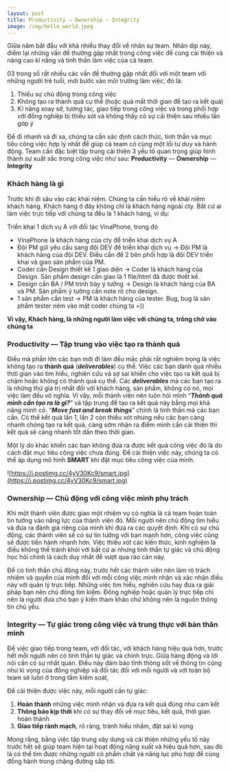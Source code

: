 ```yaml
---
layout: post
title: Productivity — Ownership — Integrity
image: /img/hello_world.jpeg
---
```


Giữa năm bắt đầu với khá nhiều thay đổi về nhân sự team. Nhân dịp này, điểm lại những vấn đề thường gặp nhất trong công việc để cùng cải thiện và nâng cao kĩ năng và tinh thần làm việc của cả team.

03 trong số rất nhiều các vấn đề thường gặp nhất đối với một team với những người trẻ tuổi, mới bước vào môi trường làm việc, đó là:

1. Thiếu sự chủ động trong công việc
2. Không tạo ra thành quả cụ thể (hoặc quá mất thời gian để tạo ra kết quả)
3. Kĩ năng xoay sở, tương tác, giao tiếp trong công việc và trong phối hợp với đồng nghiệp bị thiếu sót và không thấy có sự cải thiện sau nhiều lần góp ý

Để đi nhanh và đi xa, chúng ta cần xác định cách thức, tinh thần và mục tiêu công việc hợp lý nhất để giúp cả team có cùng một lối tư duy và hành động. Team cần đặc biệt tập trung cải thiện 3 yếu tố quan trọng giúp hình thành sự xuất sắc trong công việc như sau: **Productivity** — **Ownership** — **Integrity**

### Khách hàng là gì

Trước khi đi sâu vào các khái niệm. Chúng ta cần hiểu rõ về khái niệm khách hàng. Khách hàng ở đây không chỉ là khách hàng ngoài cty. Bất cứ ai làm việc trực tiếp với chúng ta đều là 1 khách hàng, ví dụ:

Triển khai 1 dịch vụ A với đối tác VinaPhone, trong đó

- VinaPhone là khách hàng của cty để triển khai dịch vụ A
- Đội PM gửi yêu cầu sang đội DEV để triển khai dịch vụ -> Đội PM là khách hàng của đội DEV. Điều cần để 2 bên phối hợp là đội DEV triển khai và giao sản phẩm của PM.
- Coder cần Design thiết kế 1 giao diện -> Coder là khách hàng của Design. Sản phẩm design cần giao là 1 file/html đã được thiết kế.
- Design cần BA / PM trình bày ý tưởng -> Design là khách hàng của BA và PM. Sản phẩm ý tưởng cần note rõ cho design.
- 1 sản phẩm cần test -> PM là khách hàng của tester. Bug, bug là sản phẩm tester ném vào mặt coder chúng ta =))

**Vì vậy, Khách hàng, là những người làm việc với chúng ta, trông chờ vào chúng ta**

### Productivity — Tập trung vào việc tạo ra thành quả

Điều mà phần lớn các bạn mới đi làm đều mắc phải rất nghiêm trọng là việc không tạo ra **thành quả** (***deliverables***) cụ thể. Việc các bạn dành quá nhiều thời gian vào tìm hiểu, nghiên cứu và sợ sai khiến cho việc tạo ra kết quả bị chậm hoặc không có thành quả cụ thể. Các ***deliverables*** mà các bạn tạo ra là những thứ giá trị nhất đối với khách hàng, sản phẩm, không có nó, mọi việc làm đều vô nghĩa. Vì vậy, mỗi thành viên nên luôn hỏi mình “***Thành quả mình cần tạo ra là gì?***” và tập trung để tạo ra kết quả này bằng mọi khả năng mình có. “***Move fast and break things***” chính là tinh thần mà các bạn cần. Có thể kết quả lần 1, lần 2 còn thiếu xót nhưng nếu các bạn càng nhanh chóng tạo ra kết quả, càng sớm nhận ra điểm mình cần cải thiện thì kết quả sẽ càng nhanh tốt dần theo thời gian.

Một lý do khác khiến các bạn không đưa ra được kết quả công việc đó là do cách đặt mục tiêu công việc chưa đúng. Để cải thiện việc này, chúng ta có thể áp dụng mô hình **SMART** khi đặt mục tiêu công việc của mình.

![https://i.postimg.cc/4yV30Kc9/smart.jpg](https://i.postimg.cc/4yV30Kc9/smart.jpg)

### Ownership — Chủ động với công việc mình phụ trách

Khi một thành viên được giao một nhiệm vụ có nghĩa là cả team hoàn toàn tin tưởng vào năng lực của thành viên đó. Mỗi người nên chủ động tìm hiểu và đưa ra đánh giá riêng của mình khi đưa ra các quyết định. Khi có sự chủ động, các thành viên sẽ có sự tin tưởng với bạn mạnh hơn, công việc cũng sẽ được tiến hành nhanh hơn. Việc thiếu xót các kiến thức, kinh nghiệm là điều không thể tránh khỏi với bất cứ ai nhưng tinh thần tự giác và chủ động học hỏi chính là cách duy nhất để vượt qua rào cản này.

Để có tinh thần chủ động này, trước hết các thành viên nên làm rõ trách nhiệm và quyền của mình đối với mỗi công việc mình nhận và xác nhận điều này với quản lý trực tiếp. Những việc tìm hiểu, nghiên cứu hay đưa ra giải pháp bạn nên chủ đông tìm kiếm. Đồng nghiệp hoặc quản lý trực tiếp chỉ nên là người đưa cho bạn ý kiến tham khảo chứ không nên là nguồn thông tin chủ yếu.

### Integrity — Tự giác trong công việc và trung thực với bản thân mình

Để việc giao tiếp trong team, với đối tác, với khách hàng hiệu quả hơn, trước hết mỗi người nên có tinh thần tự giác và chính trực. Giữa hàng động và lời nói cần có sự nhất quán. Điều này đảm bảo tính thông sốt về thông tin cũng như kì vọng của đồng nghiệp và đối tác đối với mỗi người và với toàn bộ team sẽ luôn ở trong tầm kiểm soát,

Để cải thiện được việc này, mỗi người cần tự giác:

1. **Hoàn thành** những việc mình nhận và đưa ra kết quả đúng như cam kết 
2. **Thông báo kịp thời** khi có sự thay đổi về mục tiêu, kết quả, thời gian hoàn thành 
3. **Giao tiếp rành mạch**, rõ ràng, tránh hiểu nhầm, đặt sai kì vọng

Mong rằng, bằng việc tập trung xây dựng và cải thiện những yếu tố này trước hết sẽ giúp team hiện tại hoạt động năng xuất và hiệu quả hơn, sau đó là có thể tìm được những người có phẩm chất và năng lục phù hợp để cùng đồng hành trong chặng đường sắp tới.